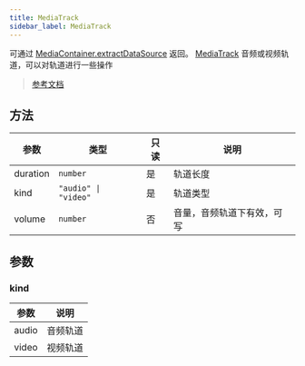 ```yaml
---
title: MediaTrack
sidebar_label: MediaTrack
---
```


可通过 [MediaContainer.extractDataSource](https://developers.weixin.qq.com/miniprogram/dev/api/media/video-processing/MediaContainer.extractDataSource.html) 返回。
[MediaTrack](https://developers.weixin.qq.com/miniprogram/dev/api/media/video-processing/MediaTrack.html) 音频或视频轨道，可以对轨道进行一些操作

> [参考文档](https://developers.weixin.qq.com/miniprogram/dev/api/media/video-processing/MediaTrack.html)

## 方法

<table>
  <thead>
    <tr>
      <th>参数</th>
      <th>类型</th>
      <th style={{ textAlign: "center"}}>只读</th>
      <th>说明</th>
    </tr>
  </thead>
  <tbody>
    <tr>
      <td>duration</td>
      <td><code>number</code></td>
      <td style={{ textAlign: "center"}}>是</td>
      <td>轨道长度</td>
    </tr>
    <tr>
      <td>kind</td>
      <td><code>&quot;audio&quot; | &quot;video&quot;</code></td>
      <td style={{ textAlign: "center"}}>是</td>
      <td>轨道类型</td>
    </tr>
    <tr>
      <td>volume</td>
      <td><code>number</code></td>
      <td style={{ textAlign: "center"}}>否</td>
      <td>音量，音频轨道下有效，可写</td>
    </tr>
  </tbody>
</table>

## 参数

### kind

<table>
  <thead>
    <tr>
      <th>参数</th>
      <th>说明</th>
    </tr>
  </thead>
  <tbody>
    <tr>
      <td>audio</td>
      <td>音频轨道</td>
    </tr>
    <tr>
      <td>video</td>
      <td>视频轨道</td>
    </tr>
  </tbody>
</table>

